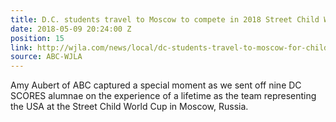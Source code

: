 ```yaml
---
title: D.C. students travel to Moscow to compete in 2018 Street Child World Cup
date: 2018-05-09 20:24:00 Z
position: 15
link: http://wjla.com/news/local/dc-students-travel-to-moscow-for-child-world-cup
source: ABC-WJLA
---
```


Amy Aubert of ABC captured a special moment as we sent off nine DC SCORES alumnae on the experience of a lifetime as the team representing the USA at the Street Child World Cup in Moscow, Russia. 